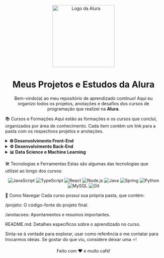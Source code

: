 <div align="center">
<img src="https://www.google.com/search?q=https://www.alura.com.br/assets/img/alura-logo-white.1647533642.svg" alt="Logo da Alura" width="200"/>
<h1>Meus Projetos e Estudos da Alura</h1>
<p>
Bem-vindo(a) ao meu repositório de aprendizado contínuo! Aqui eu organizo todos os projetos, anotações e desafios dos cursos de programação que realizei na <strong>Alura</strong>.
</p>
</div>

📚 Cursos e Formações
Aqui estão as formações e os cursos que concluí, organizados por área de conhecimento. Cada item contém um link para a pasta com os respectivos projetos e anotações.

<details>
<summary><strong>🌐 Desenvolvimento Front-End</strong></summary>

<strong>React:</strong> Desenvolvendo com JavaScript

Descrição: Criação de componentes dinâmicos, gerenciamento de estados com Hooks e consumo de APIs.

Tecnologias: React, JavaScript (ES6+), CSS-in-JS

Projeto: Ver Projeto

Certificado: Visualizar

<strong>Angular:</strong> Fundamentos e Primeiros Passos

Descrição: Introdução ao ecossistema Angular, com foco em componentes, diretivas e serviços.

Tecnologias: Angular, TypeScript, RxJS

Projeto: Ver Projeto

Certificado: Visualizar

</details>

<details>
<summary><strong>⚙️ Desenvolvimento Back-End</strong></summary>

<strong>Node.js:</strong> Criando uma API REST

Descrição: Desenvolvimento de uma API RESTful completa, com rotas, controllers e conexão com banco de dados.

Tecnologias: Node.js, Express, MongoDB, JWT

Projeto: Ver Projeto

Certificado: Visualizar

<strong>Java e Spring Boot:</strong> API do Zero à Nuvem

Descrição: Construção de uma aplicação robusta com o ecossistema Spring, incluindo Spring Data JPA e deploy.

Tecnologias: Java, Spring Boot, JPA/Hibernate, Maven

Projeto: Ver Projeto

Certificado: Visualizar

</details>

<details>
<summary><strong>📊 Data Science e Machine Learning</strong></summary>

<strong>Python para Data Science:</strong>

Descrição: Análise e visualização de dados utilizando as principais bibliotecas do ecossistema Python.

Tecnologias: Python, Pandas, NumPy, Matplotlib, Seaborn

Projeto: Ver Projeto

Certificado: Visualizar

</details>

🛠️ Tecnologias e Ferramentas
Estas são algumas das tecnologias que utilizei ao longo dos cursos:

<p align="center">
<img src="https://www.google.com/search?q=https://img.shields.io/badge/JavaScript-F7DF1E%3Fstyle%3Dfor-the-badge%26logo%3Djavascript%26logoColor%3Dblack" alt="JavaScript"/>
<img src="https://img.shields.io/badge/TypeScript-3178C6?style=for-the-badge&logo=typescript&logoColor=white" alt="TypeScript"/>
<img src="https://www.google.com/search?q=https://img.shields.io/badge/React-20232A%3Fstyle%3Dfor-the-badge%26logo%3Dreact%26logoColor%3D61DAFB" alt="React"/>
<img src="https://www.google.com/search?q=https://img.shields.io/badge/Node.js-339933%3Fstyle%3Dfor-the-badge%26logo%3Dnodedotjs%26logoColor%3Dwhite" alt="Node.js"/>
<img src="https://img.shields.io/badge/Java-ED8B00?style=for-the-badge&logo=openjdk&logoColor=white" alt="Java"/>
<img src="https://img.shields.io/badge/Spring-6DB33F?style=for-the-badge&logo=spring&logoColor=white" alt="Spring"/>
<img src="https://www.google.com/search?q=https://img.shields.io/badge/Python-3776AB%3Fstyle%3Dfor-the-badge%26logo%3Dpython%26logoColor%3Dwhite" alt="Python"/>
<img src="https://img.shields.io/badge/MySQL-4479A1?style=for-the-badge&logo=mysql&logoColor=white" alt="MySQL"/>
<img src="https://www.google.com/search?q=https://img.shields.io/badge/GIT-E44C30%3Fstyle%3Dfor-the-badge%26logo%3Dgit%26logoColor%3Dwhite" alt="Git"/>
</p>

💬 Como Navegar
Cada curso possui sua própria pasta, que contém:

/projeto: O código-fonte do projeto final.

/anotacoes: Apontamentos e resumos importantes.

README.md: Detalhes específicos sobre o aprendizado no curso.

Sinta-se à vontade para explorar, usar como referência e me contatar para trocarmos ideias. Se gostar do que viu, considere deixar uma ⭐!

<div align="center">
<p>Feito com ❤️ e muito café!</p>
</div>
